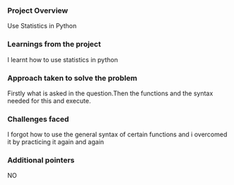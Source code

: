### Project Overview

 Use Statistics in Python


### Learnings from the project

 I learnt how to use statistics in python


### Approach taken to solve the problem

 Firstly what is asked in the question.Then the functions and  the  syntax needed for this and execute.


### Challenges faced

 I forgot how to use the general syntax of certain functions and i overcomed it by practicing it again and again


### Additional pointers

 NO


